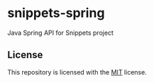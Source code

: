 # snippets-spring

Java Spring API for Snippets project

## License

This repository is licensed with the [MIT](LICENSE) license.
